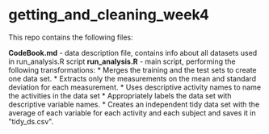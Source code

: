 # getting_and_cleaning_week4

This repo  contains the following files:

**CodeBook.md** - data description file, contains info about all datasets used in run_analysis.R script
**run_analysis.R** - main script, performing the following transformations:
        * Merges the training and the test sets to create one data set.
       * Extracts only the measurements on the mean and standard deviation for each measurement.
       * Uses descriptive activity names to name the activities in the data set
       * Appropriately labels the data set with descriptive variable names.
       * Creates an independent tidy data set with the average of each variable for each activity and each subject and saves it in "tidy_ds.csv".